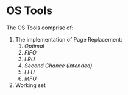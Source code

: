 # OS Tools 
The OS Tools comprise of:

1. The implementation of Page Replacement: 
   1. _Optimal_
   2. _FIFO_
   3. _LRU_
   4. _Second Chance (Intended)_
   5. _LFU_
   6. _MFU_
2. Working set
